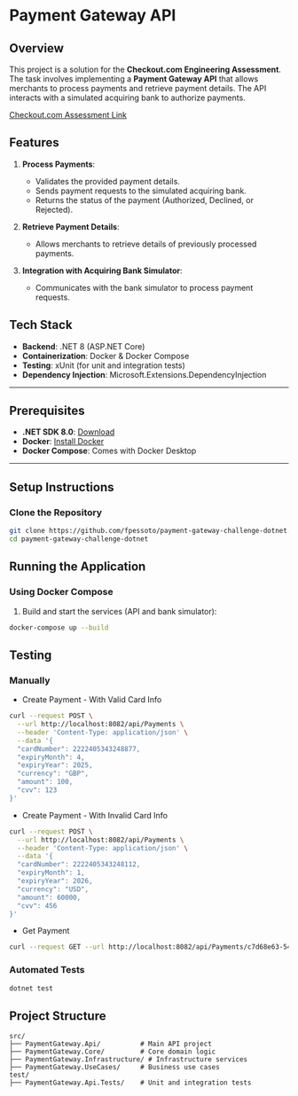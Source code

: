 # Payment Gateway API

## Overview

This project is a solution for the **Checkout.com Engineering Assessment**. The task involves implementing a **Payment Gateway API** that allows merchants to process payments and retrieve payment details. The API interacts with a simulated acquiring bank to authorize payments.

[Checkout.com Assessment Link](https://github.com/cko-recruitment/)

## Features

1. **Process Payments**:

   - Validates the provided payment details.
   - Sends payment requests to the simulated acquiring bank.
   - Returns the status of the payment (Authorized, Declined, or Rejected).

2. **Retrieve Payment Details**:

   - Allows merchants to retrieve details of previously processed payments.

3. **Integration with Acquiring Bank Simulator**:
   - Communicates with the bank simulator to process payment requests.

## Tech Stack

- **Backend**: .NET 8 (ASP.NET Core)
- **Containerization**: Docker & Docker Compose
- **Testing**: xUnit (for unit and integration tests)
- **Dependency Injection**: Microsoft.Extensions.DependencyInjection

---

## Prerequisites

- **.NET SDK 8.0**: [Download](https://dotnet.microsoft.com/en-us/download/dotnet/8.0)
- **Docker**: [Install Docker](https://docs.docker.com/get-docker/)
- **Docker Compose**: Comes with Docker Desktop

---

## Setup Instructions

### Clone the Repository

```bash
git clone https://github.com/fpessoto/payment-gateway-challenge-dotnet.git
cd payment-gateway-challenge-dotnet
```

## Running the Application

### Using Docker Compose

1. Build and start the services (API and bank simulator):

```bash
docker-compose up --build
```

## Testing

### Manually

- Create Payment - With Valid Card Info

```bash
curl --request POST \
  --url http://localhost:8082/api/Payments \
  --header 'Content-Type: application/json' \
  --data '{
  "cardNumber": 2222405343248877,
  "expiryMonth": 4,
  "expiryYear": 2025,
  "currency": "GBP",
  "amount": 100,
  "cvv": 123
}'
```

- Create Payment - With Invalid Card Info

```bash
curl --request POST \
  --url http://localhost:8082/api/Payments \
  --header 'Content-Type: application/json' \
  --data '{
  "cardNumber": 2222405343248112,
  "expiryMonth": 1,
  "expiryYear": 2026,
  "currency": "USD",
  "amount": 60000,
  "cvv": 456
}'
```

- Get Payment

```bash
curl --request GET --url http://localhost:8082/api/Payments/c7d68e63-5417-4550-ad15-1e21830c20a7
```

### Automated Tests

```bash
dotnet test
```

## Project Structure

```plaintext
src/
├── PaymentGateway.Api/          # Main API project
├── PaymentGateway.Core/         # Core domain logic
├── PaymentGateway.Infrastructure/ # Infrastructure services
├── PaymentGateway.UseCases/     # Business use cases
test/
├── PaymentGateway.Api.Tests/    # Unit and integration tests
```
